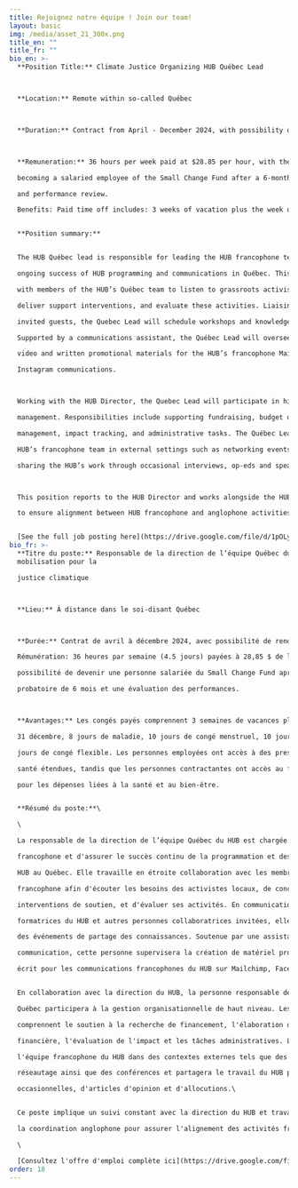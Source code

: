 ```yaml
---
title: Rejoignez notre équipe ! Join our team!
layout: basic
img: /media/asset_21_300x.png
title_en: ""
title_fr: ""
bio_en: >-
  **Position Title:** Climate Justice Organizing HUB Québec Lead



  **Location:** Remote within so-called Québec



  **Duration:** Contract from April - December 2024, with possibility of renewal



  **Remuneration:** 36 hours per week paid at $28.85 per hour, with the possibility of

  becoming a salaried employee of the Small Change Fund after a 6-month probationary period

  and performance review.

  Benefits: Paid time off includes: 3 weeks of vacation plus the week of December 25-December 31st, 8 sick days, 10 days of menstrual leave, 10 days of bereavement leave, 8 days of flex leave. Employees have access to extended healthcare benefits while contractors have access to the HUB Solidarity Pot for health and wellness-related expenses.


  **Position summary:**


  The HUB Québec lead is responsible for leading the HUB francophone team and ensuring the

  ongoing success of HUB programming and communications in Québec. This role works closely

  with members of the HUB’s Québec team to listen to grassroots activists’ needs, design and

  deliver support interventions, and evaluate these activities. Liaising with HUB trainers and

  invited guests, the Quebec Lead will schedule workshops and knowledge-sharing events.

  Supported by a communications assistant, the Québec Lead will oversee the creation of visual,

  video and written promotional materials for the HUB’s francophone Mailchimp, Facebook and

  Instagram communications.



  Working with the HUB Director, the Quebec Lead will participate in high-level organizational

  management. Responsibilities include supporting fundraising, budget development, financial

  management, impact tracking, and administrative tasks. The Québec Lead will represent the

  HUB’s francophone team in external settings such as networking events, conferences, and

  sharing the HUB’s work through occasional interviews, op-eds and speaking engagements.



  This position reports to the HUB Director and works alongside the HUB Anglophone Coordinator

  to ensure alignment between HUB francophone and anglophone activities.


  [See the full job posting here](https://drive.google.com/file/d/1pOLyag_0RMyQD69aaaGQRx5sl9gRE_nd/view?usp=sharing)
bio_fr: >-
  **Titre du poste:** Responsable de la direction de l’équipe Québec du HUB de
  mobilisation pour la

  justice climatique



  **Lieu:** À distance dans le soi-disant Québec



  **Durée:** Contrat de avril à décembre 2024, avec possibilité de renouvellement.

  Rémunération: 36 heures par semaine (4.5 jours) payées à 28,85 $ de l'heure, avec la

  possibilité de devenir une personne salariée du Small Change Fund après une période

  probatoire de 6 mois et une évaluation des performances.



  **Avantages:** Les congés payés comprennent 3 semaines de vacances plus la semaine du 25 au

  31 décembre, 8 jours de maladie, 10 jours de congé menstruel, 10 jours de congé de deuil et 8

  jours de congé flexible. Les personnes employées ont accès à des prestations de soins de

  santé étendues, tandis que les personnes contractantes ont accès au fond de solidarité du HUB

  pour les dépenses liées à la santé et au bien-être.


  **Résumé du poste:**\

  \

  La responsable de la direction de l’équipe Québec du HUB est chargée de gérer l'équipe

  francophone et d'assurer le succès continu de la programmation et des communications du

  HUB au Québec. Elle travaille en étroite collaboration avec les membres de l'équipe

  francophone afin d'écouter les besoins des activistes locaux, de concevoir et d'offrir des

  interventions de soutien, et d'évaluer ses activités. En communication avec les personnes

  formatrices du HUB et autres personnes collaboratrices invitées, elle organisera des ateliers et

  des événements de partage des connaissances. Soutenue par une assistante en

  communication, cette personne supervisera la création de matériel promotionnel visuel, vidéo et

  écrit pour les communications francophones du HUB sur Mailchimp, Facebook et Instagram.\


  En collaboration avec la direction du HUB, la personne responsable de la direction de l’équipe

  Québec participera à la gestion organisationnelle de haut niveau. Les responsabilités

  comprennent le soutien à la recherche de financement, l'élaboration du budget, la gestion

  financière, l'évaluation de l'impact et les tâches administratives. La personne représentera

  l'équipe francophone du HUB dans des contextes externes tels que des événements de

  réseautage ainsi que des conférences et partagera le travail du HUB par le biais d'interviews

  occasionnelles, d'articles d'opinion et d'allocutions.\


  Ce poste implique un suivi constant avec la direction du HUB et travaille en collaboration avec

  la coordination anglophone pour assurer l'alignement des activités francophones et anglophones de l’organisation.\

  \

  [Consultez l'offre d'emploi complète ici](https://drive.google.com/file/d/1pOLyag_0RMyQD69aaaGQRx5sl9gRE_nd/view?usp=sharing)
order: 18
---
```

